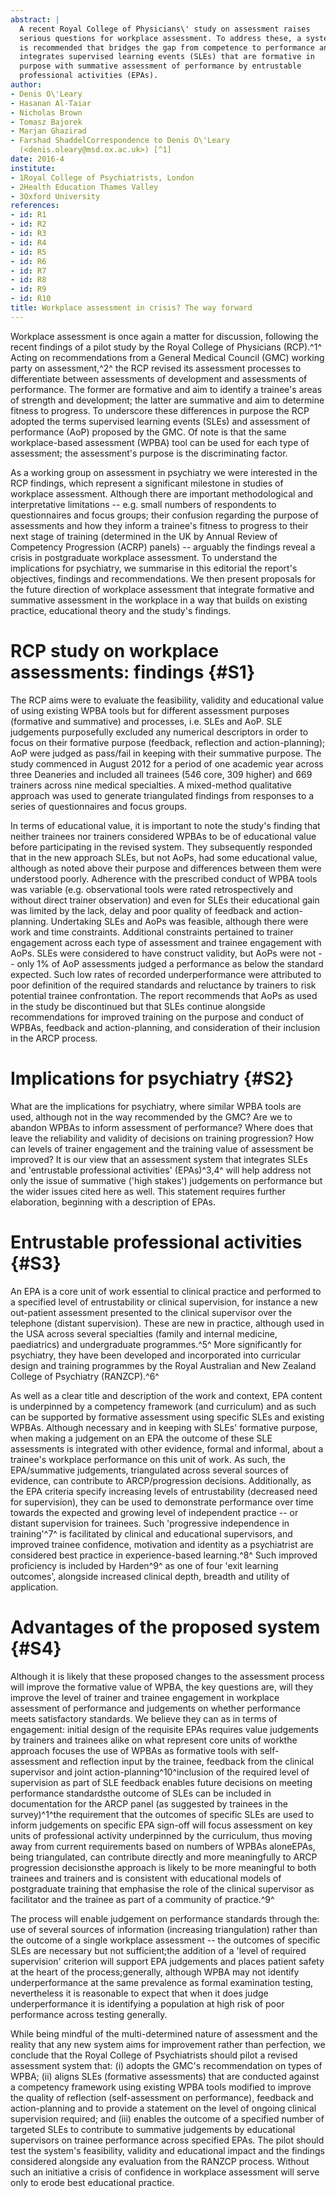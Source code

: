 ```yaml
---
abstract: |
  A recent Royal College of Physicians\' study on assessment raises
  serious questions for workplace assessment. To address these, a system
  is recommended that bridges the gap from competence to performance and
  integrates supervised learning events (SLEs) that are formative in
  purpose with summative assessment of performance by entrustable
  professional activities (EPAs).
author:
- Denis O\'Leary
- Hasanan Al-Taiar
- Nicholas Brown
- Tomasz Bajorek
- Marjan Ghazirad
- Farshad ShaddelCorrespondence to Denis O\'Leary
  (<denis.oleary@msd.ox.ac.uk>) [^1]
date: 2016-4
institute:
- 1Royal College of Psychiatrists, London
- 2Health Education Thames Valley
- 3Oxford University
references:
- id: R1
- id: R2
- id: R3
- id: R4
- id: R5
- id: R6
- id: R7
- id: R8
- id: R9
- id: R10
title: Workplace assessment in crisis? The way forward
---
```


Workplace assessment is once again a matter for discussion, following
the recent findings of a pilot study by the Royal College of Physicians
(RCP).^1^ Acting on recommendations from a General Medical Council (GMC)
working party on assessment,^2^ the RCP revised its assessment processes
to differentiate between assessments of development and assessments of
performance. The former are formative and aim to identify a trainee\'s
areas of strength and development; the latter are summative and aim to
determine fitness to progress. To underscore these differences in
purpose the RCP adopted the terms supervised learning events (SLEs) and
assessment of performance (AoP) proposed by the GMC. Of note is that the
same workplace-based assessment (WPBA) tool can be used for each type of
assessment; the assessment\'s purpose is the discriminating factor.

As a working group on assessment in psychiatry we were interested in the
RCP findings, which represent a significant milestone in studies of
workplace assessment. Although there are important methodological and
interpretative limitations -- e.g. small numbers of respondents to
questionnaires and focus groups; their confusion regarding the purpose
of assessments and how they inform a trainee\'s fitness to progress to
their next stage of training (determined in the UK by Annual Review of
Competency Progression (ACRP) panels) -- arguably the findings reveal a
crisis in postgraduate workplace assessment. To understand the
implications for psychiatry, we summarise in this editorial the
report\'s objectives, findings and recommendations. We then present
proposals for the future direction of workplace assessment that
integrate formative and summative assessment in the workplace in a way
that builds on existing practice, educational theory and the study\'s
findings.

# RCP study on workplace assessments: findings {#S1}

The RCP aims were to evaluate the feasibility, validity and educational
value of using existing WPBA tools but for different assessment purposes
(formative and summative) and processes, i.e. SLEs and AoP. SLE
judgements purposefully excluded any numerical descriptors in order to
focus on their formative purpose (feedback, reflection and
action-planning); AoP were judged as pass/fail in keeping with their
summative purpose. The study commenced in August 2012 for a period of
one academic year across three Deaneries and included all trainees (546
core, 309 higher) and 669 trainers across nine medical specialties. A
mixed-method qualitative approach was used to generate triangulated
findings from responses to a series of questionnaires and focus groups.

In terms of educational value, it is important to note the study\'s
finding that neither trainees nor trainers considered WPBAs to be of
educational value before participating in the revised system. They
subsequently responded that in the new approach SLEs, but not AoPs, had
some educational value, although as noted above their purpose and
differences between them were understood poorly. Adherence with the
prescribed conduct of WPBA tools was variable (e.g. observational tools
were rated retrospectively and without direct trainer observation) and
even for SLEs their educational gain was limited by the lack, delay and
poor quality of feedback and action-planning. Undertaking SLEs and AoPs
was feasible, although there were work and time constraints. Additional
constraints pertained to trainer engagement across each type of
assessment and trainee engagement with AoPs. SLEs were considered to
have construct validity, but AoPs were not -- only 1% of AoP assessments
judged a performance as below the standard expected. Such low rates of
recorded underperformance were attributed to poor definition of the
required standards and reluctance by trainers to risk potential trainee
confrontation. The report recommends that AoPs as used in the study be
discontinued but that SLEs continue alongside recommendations for
improved training on the purpose and conduct of WPBAs, feedback and
action-planning, and consideration of their inclusion in the ARCP
process.

# Implications for psychiatry {#S2}

What are the implications for psychiatry, where similar WPBA tools are
used, although not in the way recommended by the GMC? Are we to abandon
WPBAs to inform assessment of performance? Where does that leave the
reliability and validity of decisions on training progression? How can
levels of trainer engagement and the training value of assessment be
improved? It is our view that an assessment system that integrates SLEs
and 'entrustable professional activities' (EPAs)^3,4^ will help address
not only the issue of summative ('high stakes') judgements on
performance but the wider issues cited here as well. This statement
requires further elaboration, beginning with a description of EPAs.

# Entrustable professional activities {#S3}

An EPA is a core unit of work essential to clinical practice and
performed to a specified level of entrustability or clinical
supervision, for instance a new out-patient assessment presented to the
clinical supervisor over the telephone (distant supervision). These are
new in practice, although used in the USA across several specialties
(family and internal medicine, paediatrics) and undergraduate
programmes.^5^ More significantly for psychiatry, they have been
developed and incorporated into curricular design and training
programmes by the Royal Australian and New Zealand College of Psychiatry
(RANZCP).^6^

As well as a clear title and description of the work and context, EPA
content is underpinned by a competency framework (and curriculum) and as
such can be supported by formative assessment using specific SLEs and
existing WPBAs. Although necessary and in keeping with SLEs\' formative
purpose, when making a judgement on an EPA the outcome of these SLE
assessments is integrated with other evidence, formal and informal,
about a trainee\'s workplace performance on this unit of work. As such,
the EPA/summative judgements, triangulated across several sources of
evidence, can contribute to ARCP/progression decisions. Additionally, as
the EPA criteria specify increasing levels of entrustability (decreased
need for supervision), they can be used to demonstrate performance over
time towards the expected and growing level of independent practice --
or distant supervision for trainees. Such 'progressive independence in
training'^7^ is facilitated by clinical and educational supervisors, and
improved trainee confidence, motivation and identity as a psychiatrist
are considered best practice in experience-based learning.^8^ Such
improved proficiency is included by Harden^9^ as one of four 'exit
learning outcomes', alongside increased clinical depth, breadth and
utility of application.

# Advantages of the proposed system {#S4}

Although it is likely that these proposed changes to the assessment
process will improve the formative value of WPBA, the key questions are,
will they improve the level of trainer and trainee engagement in
workplace assessment of performance and judgements on whether
performance meets satisfactory standards. We believe they can as in
terms of engagement: initial design of the requisite EPAs requires value
judgements by trainers and trainees alike on what represent core units
of workthe approach focuses the use of WPBAs as formative tools with
self-assessment and reflection input by the trainee, feedback from the
clinical supervisor and joint action-planning^10^inclusion of the
required level of supervision as part of SLE feedback enables future
decisions on meeting performance standardsthe outcome of SLEs can be
included in documentation for the ARCP panel (as suggested by trainees
in the survey)^1^the requirement that the outcomes of specific SLEs are
used to inform judgements on specific EPA sign-off will focus assessment
on key units of professional activity underpinned by the curriculum,
thus moving away from current requirements based on numbers of WPBAs
aloneEPAs, being triangulated, can contribute directly and more
meaningfully to ARCP progression decisionsthe approach is likely to be
more meaningful to both trainees and trainers and is consistent with
educational models of postgraduate training that emphasise the role of
the clinical supervisor as facilitator and the trainee as part of a
community of practice.^9^

The process will enable judgement on performance standards through the:
use of several sources of information (increasing triangulation) rather
than the outcome of a single workplace assessment -- the outcomes of
specific SLEs are necessary but not sufficient;the addition of a 'level
of required supervision' criterion will support EPA judgements and
places patient safety at the heart of the process;generally, although
WPBA may not identify underperformance at the same prevalence as formal
examination testing, nevertheless it is reasonable to expect that when
it does judge underperformance it is identifying a population at high
risk of poor performance across testing generally.

While being mindful of the multi-determined nature of assessment and the
reality that any new system aims for improvement rather than perfection,
we conclude that the Royal College of Psychiatrists should pilot a
revised assessment system that: (i) adopts the GMC\'s recommendation on
types of WPBA; (ii) aligns SLEs (formative assessments) that are
conducted against a competency framework using existing WPBA tools
modified to improve the quality of reflection (self-assessment on
performance), feedback and action-planning and to provide a statement on
the level of ongoing clinical supervision required; and (iii) enables
the outcome of a specified number of targeted SLEs to contribute to
summative judgements by educational supervisors on trainee performance
across specified EPAs. The pilot should test the system\'s feasibility,
validity and educational impact and the findings considered alongside
any evaluation from the RANZCP process. Without such an initiative a
crisis of confidence in workplace assessment will serve only to erode
best educational practice.

[^1]: **Denis O\'Leary** MD, MEd, MRCPsych, Chair of Oxford Medical
    Education Fellows, College Assessment Advisor, Royal College of
    Psychiatrists, past Head of School, Consultant Psychiatrist and
    Honorary Senior Clinical Lecturer, Oxford University; Senior
    Assessment Advisor, NCAS. **Hasanan Al-Taiar** MBChB, MRCPsych,
    Specialist Registrar, Forensic Psychiatry and Oxford Medical
    Education Fellow, Member of the Royal College of Psychiatrists\'
    International Medical Graduates scoping group, Iraq Subcommittee and
    Diaspora Organisations Committee. **Nicholas Brown** MRCPsych,
    Senior Assessment Advisor for NCAS and a retired consultant general
    adult psychiatrist, Specialist Advisor for Assessment for the Royal
    College of Psychiatrists. **Tomasz Bajorek** BA Hons (Oxon), BM,
    BCh, BA, MRCPsych, ST5 Dual Trainee in General Adult and Old Age
    Psychiatry, recent Clinical Education Fellow in Health Education
    Thames Valley. **Marjan Ghazirad** MD, MRCPsych, Psychiatry
    Specialist Registrar and Medical Education Fellow, academic tutor,
    Oxford University, member of advisory body to External Reference
    Group, National Institute for Health and Care Excellence. **Farshad
    Shaddel** MD, MRCPsych, Psychiatry Specialist Registrar and Medical
    Education Fellow, Honorary Clinical Lecturer, Oxford University,
    Member of the Royal College of Psychiatrists\' Examination\'s
    Sub-Committee and Approval Panel, NHS England South.
